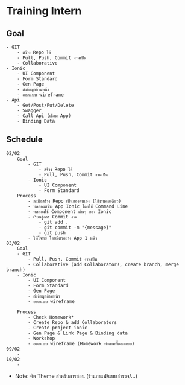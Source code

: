 # Training Intern
## Goal
    - GIT
        - สร้าง Repo ได้
        - Pull, Push, Commit งานเป็น
        - Collaborative
    - Ionic
        - UI Component
        - Form Standard
        - Gen Page
        - ส่งข้อมูลข้ามหน้า
        - ออกแบบ wireframe
    - Api
        - Get/Post/Put/Delete
        - Swagger
        - Call Api (เชื่อม App)
        - Binding Data

## Schedule
    02/02
        Goal
            - GIT
                - สร้าง Repo ได้
                - Pull, Push, Commit งานเป็น
            - Ionic
                - UI Component
                - Form Standard
        Process
            - ลงมือสร้าง Repo เป็นของตนเอง (ใช้งานคนเดียว)
            - ทดลองสร้าง App Ionic โดยใช้ Command Line
            - ทดลองใช้ Component ต่างๆ ของ Ionic
            - เรียนรู้การ Commit งาน
                - git add .
                - git commit -m "{message}"
                - git push
            - ให้โจทย์ โดยมีตัวอย่าง App 1 หน้า
    03/02
        Goal
        - GIT
            - Pull, Push, Commit งานเป็น
            - Collaborative (add Collaborators, create branch, merge branch)
        - Ionic
            - UI Component
            - Form Standard
            - Gen Page
            - ส่งข้อมูลข้ามหน้า
            - ออกแบบ wireframe
            
        Process
            - Check Homework*
            - Create Repo & add Collaborators
            - Create project ionic
            - Gen Page & Link Page & Binding data
            - Workshop
            - ออกแบบ wireframe (Homework ทำตามที่ออกแบบ)
    09/02
        - 
    10/02
        -

* Note: คิด Theme สำหรับการสอน (ร้านกาแฟ/แบบสำรวจ/...)